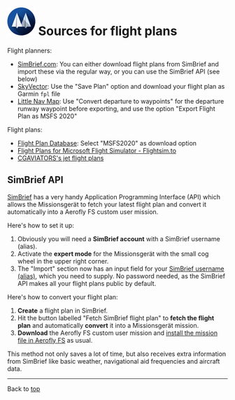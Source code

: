 # ![](favicon-64x64.png) Sources for flight plans

Flight planners:

- [SimBrief.com](https://www.simbrief.com/): You can either download flight plans from SimBrief and import these via the regular way, or you can use the SimBrief API (see below)
- [SkyVector](https://skyvector.com/): Use the "Save Plan" option and download your flight plan as Garmin `fpl` file
- [Little Nav Map](https://github.com/albar965/littlenavmap): Use "Convert departure to waypoints" for the departure runway waypoint before exporting, and use the option "Export Flight Plan as MSFS 2020"

Flight plans:

- [Flight Plan Database](https://flightplandatabase.com/): Select "MSFS2020" as download option
- [Flight Plans for Microsoft Flight Simulator - Flightsim.to](https://flightsim.to/c/user-content/flight-plans/)
- [CGAVIATORS's jet flight plans](https://cgaviator.uk/)

## SimBrief API

[SimBrief](https://www.simbrief.com/home/) has a very handy Application Programming Interface (API) which allows the Missionsgerät to fetch your latest flight plan and convert it automatically into a Aerofly FS custom user mission.

Here's how to set it up:

1. Obviously you will need a **SimBrief account** with a SimBrief username (alias).
2. Activate the **expert mode** for the Missionsgerät with the small cog wheel in the upper right corner.
3. The "Import" section now has an input field for your [SimBrief username (alias)](https://dispatch.simbrief.com/account#settings), which you need to supply. No password needed, as the SimBrief API makes all your flight plans public by default.

Here's how to convert your flight plan:

1. **Create** a flight plan in SimBrief.
2. Hit the button labelled "Fetch SimBrief flight plan" to **fetch the flight plan** and automatically **convert** it into a Missionsgerät mission.
3. **Download** the Aerofly FS custom user mission and [install the mission file in Aerofly FS](./generic-installation.md) as usual.

This method not only saves a lot of time, but also receives extra information from SimBrief like basic weather, navigational aid frequencies and aircraft data.

---

Back to [top](./README.md)
